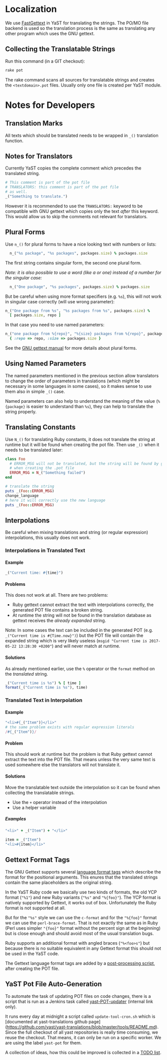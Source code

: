 # Localization

We use [FastGettext](https://github.com/grosser/fast_gettext) in YaST for
translating the strings. The PO/MO file backend is used so the translation
process is the same as translating any other program which uses the GNU gettext.


## Collecting the Translatable Strings

Run this command (in a GIT checkout):

```sh
rake pot
```

The rake command scans all sources for translatable strings and creates
the `<textdomain>.pot` files. Usually only one file is created per YaST module.

# Notes for Developers

## Translation Marks

All texts which should be translated needs to be wrapped in `_()` translation
function.

## Notes for Translators

Currently YaST copies the complete comment which precedes the translated string.

```ruby
# This comment is part of the pot file
# TRANSLATORS: this comment is part of the pot file
# as well.
_("Something to translate.")
```

However it is recommended to use the `TRANSLATORS:` keyword to be compatible with
GNU gettext which copies only the text *after* this keyword. This would allow us
to skip the comments not relevant for translators.


## Plural Forms

Use `n_()` for plural forms to have a nice looking text with numbers or lists:

```ruby
  n_("%s package", "%s packages", packages.size) % packages.size
```

The first string contains singular form, the second one plural form.

*Note: it is also possible to use a word (like *a* or *one*) instead of a
number for the singular case:*
```ruby
  n_("One package", "%s packages", packages.size) % packages.size
```

But be careful when using more format specifiers (e.g. `%s`), this will not work
in singular case correctly (will use wrong parameter):

```ruby
n_("One package from %s", "%s packages from %s", packages.size) %
  [ packages.size, repo ]
```

In that case you need to use named parameters:

```ruby
n_("one package from %{repo}", "%{size} packages from %{repo}", packages.size) %
  { :repo => repo, :size => packages.size }
```

See the [GNU gettext manual](
http://www.gnu.org/savannah-checkouts/gnu/gettext/manual/html_node/Plural-forms.html)
for more details about plural forms.

## Using Named Parameters

The named parameters mentioned in the previous section allow translators to
change the order of parameters in translations (which might be necessary in
some languages in some cases), so it makes sense to use them also in simple `_()`
case.

Named parameters can also help to understand the meaning of the value
(`%{package}` is easier to understand than `%s`), they can help to translate
the string properly.

## Translating Constants

Use `N_()` for translating Ruby constants, it does not translate the string at runtime
but it will be found when creating the pot file. Then use `_()` when it needs to be
translated later:

```ruby
class Foo
  # ERROR_MSG will not be translated, but the string will be found by gettext
  # when creating the .pot file
  ERROR_MSG = N_("Something failed")
end

# translate the string
puts _(Foo::ERROR_MSG)
change_language
# here it will correctly use the new language
puts _(Foo::ERROR_MSG)
```

## Interpolations

Be careful when mixing translations and string (or regular expression)
interpolations, this usually does not work.

### Interpolations in Translated Text

#### Example

``` ruby
_("Current time: #{time}")
```

#### Problems

This does not work at all. There are two problems:

- Ruby gettext cannot extract the text with interpolations correctly,
  the generated POT file contains a broken string.
- At runtime the string will not be found in the translation database as gettext
  receives the *already expanded* string.

Note: In some cases the text can be included in the generated POT (e.g.
`_("Current time is #{Time.now}")`) but the POT file will contain the expanded
string which is very likely useless
(`msgid "Current time is 2017-05-22 13:28:30 +0200"`) and will never match at
runtime.

#### Solutions

As already mentioned earlier, use the `%` operator or the `format` method on the
*translated* string.

``` ruby
_("Current time is %s") % [ time ]
format(_("Current time is %s"), time)
```

### Translated Text in Interpolation

#### Example

``` ruby
"<li>#{_("Item")}</li>"
# the same problem exists with regular expression literals
/#{_("Item")}/
```

#### Problem

This should work at runtime but the problem is that Ruby gettext cannot extract
the text into the POT file. That means unless the very same text is used somewhere
else the translators will not translate it.

#### Solutions

Move the translatable text outside the interpolation so it can be found when
collecting the translatable strings.

- Use the `+` operator instead of the interpolation
- Use a helper variable

##### Examples

``` ruby
"<li>" + _("Item") + "</li>"

item = _("Item")
"<li>#{item}</li>"
```

## Gettext Format Tags

The GNU Gettext supports several [language format tags](
https://www.gnu.org/software/gettext/manual/gettext.html#Translators-for-other-Languages
) which describe the format for the positional arguments. This enures that the
translated strings contain the same placeholders as the original
string.

In the YaST Ruby code we basically use two kinds of formats, the old YCP format
(`"%1"`) and new Ruby variants (`"%s"` and `"%{foo}"`). The YCP format is
natively supported by Gettext, it works out of box. Unfortunately the Ruby
format is not supported at all.

But for the `"%s"` style we can use the `c-format` and for the `"%{foo}"`
format we can use the `perl-brace-format`. That is not exactly the same as
in Ruby (Perl uses simpler `"{foo}"` format without the percent sign at the
beginning) but is close enough and should avoid most of the usual translation
bugs.

Ruby supports an additional format with angled braces (`"%<foo>s"`) but because
there is no suitable equivalent in any Gettext format this should not be used
in the YaST code.

The Gettext language format tags are added by a [post-processing script](
https://github.com/yast/yast-devtools/blob/master/build-tools/scripts/po_add_format_hints
), after creating the POT file.

## YaST Pot File Auto-Generation

To automate the task of updating POT files on code changes, there is a script that is run as a Jenkins task
called [yast-POT-updater](https://ci.suse.de/job/yast-POT-updater) (internal link only).

It runs every day at midnight a script called `update-tool-cron.sh` which is [documented at yast-translations github page]
(https://github.com/yast/yast-translations/blob/master/tools/README.md). Since the full checkout of all yast repositories
is really time consuming, we reuse the checkout. That means, it can only be run on a specific worker.
We are using the label `yast-pot` for them.

A collection of ideas, how this could be improved is collected in a [TODO list](https://github.com/yast/yast-translations/blob/master/tools/TODO.md).
